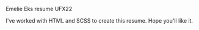 Emelie Eks resume UFX22

I've worked with HTML and SCSS to create this resume.
Hope you'll like it. 
